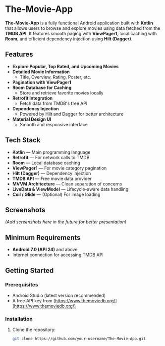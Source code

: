 # The-Movie-App

**The-Movie-App** is a fully functional Android application built with **Kotlin** that allows users to browse and explore movies using data fetched from the **TMDB API**. It features smooth paging with **ViewPager1**, local caching with **Room**, and efficient dependency injection using **Hilt (Dagger)**.

## Features

- **Explore Popular, Top Rated, and Upcoming Movies**
- **Detailed Movie Information**
  - Title, Overview, Rating, Poster, etc.
- **Pagination with ViewPager1**
- **Room Database for Caching**
  - Store and retrieve favorite movies locally
- **Retrofit Integration**
  - Fetch data from TMDB's free API
- **Dependency Injection**
  - Powered by Hilt and Dagger for better architecture
- **Material Design UI**
  - Smooth and responsive interface

## Tech Stack

- **Kotlin** — Main programming language  
- **Retrofit** — For network calls to TMDB  
- **Room** — Local database caching  
- **ViewPager1** — For movie category pagination  
- **Hilt (Dagger)** — Dependency injection  
- **TMDB API** — Free movie data provider  
- **MVVM Architecture** — Clean separation of concerns  
- **LiveData & ViewModel** — Lifecycle-aware data handling  
- **Coil / Glide** — (Optional) For image loading

## Screenshots

*(Add screenshots here in the future for better presentation)*

## Minimum Requirements

- **Android 7.0 (API 24)** and above  
- Internet connection for accessing TMDB API

## Getting Started

### Prerequisites

- Android Studio (latest version recommended)  
- A free API key from [https://www.themoviedb.org/](https://www.themoviedb.org/)

### Installation

1. Clone the repository:

   ```bash
   git clone https://github.com/your-username/The-Movie-App.git
